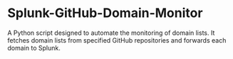 # Splunk-GitHub-Domain-Monitor
A Python script designed to automate the monitoring of domain lists. It fetches domain lists from specified GitHub repositories and forwards each domain to Splunk. 
